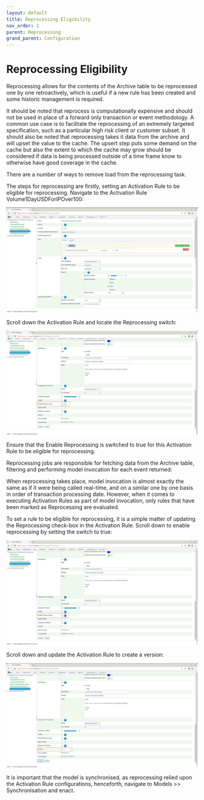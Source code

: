 ```yaml
---
layout: default
title: Reprocessing Eligibility
nav_order: 1
parent: Reprocessing
grand_parent: Configuration
---
```


# Reprocessing Eligibility
Reprocessing allows for the contents of the Archive table to be reprocessed one by one retroactively,  which is useful if a new rule has been created and some historic management is required.

It should be noted that reprocess is computationally expensive and should not be used in place of a forward only transaction or event methodology.  A common use case is to facilitate the reprocessing of an extremely targeted specification,  such as a particular high risk client or customer subset.  It should also be noted that reprocessing takes it data from the archive and will upset the value to the cache.  The upsert step puts some demand on the cache but also the extent to which the cache may grow should be considered if data is being processed outside of a time frame know to otherwise have good coverage in the cache.

There are a number of ways to remove load from the reprocessing task.

The steps for reprocessing are firstly, setting an Activation Rule to be eligible for reprocessing.  Navigate to the Activation Rule Volume1DayUSDForIPOver100:

![Image](ActivationRuleReadyToBeUpdated.png)

Scroll down the Activation Rule and locate the Reprocessing switch:

![Image](LocationOfReprocessingSwitch.png)

Ensure that the Enable Reprocessing is switched to true for this Activation Rule to be eligible for reprocessing.

Reprocessing jobs are responsible for fetching data from the Archive table,  filtering and performing model invocation for each event returned:

When reprocessing takes place, model invocation is almost exactly the same as if it were being called real-time,  and on a similar one by one basis in order of transaction processing date.  However, when it comes to executing Activation Rules as part of model invocation,  only rules that have been marked as Reprocessing are evaluated.

To set a rule to be eligible for reprocessing,  it is a simple matter of updating the Reprocessing check-box in the Activation Rule.  Scroll down to enable reprocessing by setting the switch to true:

![Image](EnableReprocessingSwitch.png)

Scroll down and update the Activation Rule to create a version:

![Image](UpdatedActivationRule.png)

It is important that the model is synchronised, as reprocessing relied upon the Activation Rule configurations, henceforth,  navigate to Models >> Synchronisation and enact.

